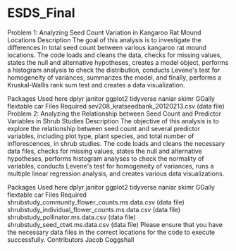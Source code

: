 # ESDS_Final
Problem 1: Analyzing Seed Count Variation in Kangaroo Rat Mound Locations
Description
The goal of this analysis is to investigate the differences in total seed count between various kangaroo rat mound locations. The code loads and cleans the data, checks for missing values, states the null and alternative hypotheses, creates a model object, performs a histogram analysis to check the distribution, conducts Levene's test for homogeneity of variances, summarizes the model, and finally, performs a Kruskal-Wallis rank sum test and creates a data visualization.

Packages Used
here
dplyr
janitor
ggplot2
tidyverse
naniar
skimr
GGally
flextable
car
Files Required
sev208_kratseedbank_20120213.csv (data file)
Problem 2: Analyzing the Relationship between Seed Count and Predictor Variables in Shrub Studies
Description
The objective of this analysis is to explore the relationship between seed count and several predictor variables, including plot type, plant species, and total number of inflorescences, in shrub studies. The code loads and cleans the necessary data files, checks for missing values, states the null and alternative hypotheses, performs histogram analyses to check the normality of variables, conducts Levene's test for homogeneity of variances, runs a multiple linear regression analysis, and creates various data visualizations.

Packages Used
here
dplyr
janitor
ggplot2
tidyverse
naniar
skimr
GGally
flextable
car
Files Required
shrubstudy_community_flower_counts.ms.data.csv (data file)
shrubstudy_individual_flower_counts.ms.data.csv (data file)
shrubstudy_pollinator.ms.data.csv (data file)
shrubstudy_seed_ctwt.ms.data.csv (data file)
Please ensure that you have the necessary data files in the correct locations for the code to execute successfully.
Contributors
Jacob Coggshall